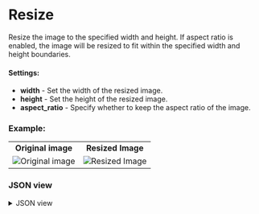# Resize

Resize the image to the specified width and height. If aspect ratio is enabled, the image will be resized to fit within the specified width and height boundaries.

#### Settings:

- **width** - Set the width of the resized image.
- **height** - Set the height of the resized image.
- **aspect_ratio** - Specify whether to keep the aspect ratio of the image.

### Example:

<table>
<tr>
<td style="text-align:center"><strong>Original image</strong></td>
<td style="text-align:center"><strong>Resized Image</strong></td>
</tr>
<tr>
<td> <img src="https://github.com/supervisely-ecosystem/dtl-v2/assets/79905215/22476d1c-684b-4ce0-9675-ba5fc5b34370" alt="Original image" /> </td>
<td> <img src="https://github.com/supervisely-ecosystem/dtl-v2/assets/79905215/4d039e70-916e-422a-8151-4e62ee433a73" alt="Resized Image" /> </td>
</tr>
</table>

### JSON view

<details>
  <summary>JSON view</summary>
<pre>
{
  "action": "resize",
  "src": ["$data_5"],
  "dst": "$resize_14",
  "settings": {
    "width": 400,
    "height": 200,
    "aspect_ratio": {
      "keep": true
    }
  }
}
</pre>
</details>
